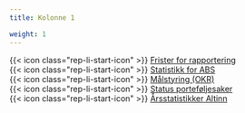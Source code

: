 ```yaml
---
title: Kolonne 1

weight: 1
---
```


{{< icon class="rep-li-start-icon" >}} [Frister for rapportering](https://digdir.sharepoint.com/:x:/r/sites/intranettfiler/Delte%20dokumenter/Styringskalender%20Digdir%202023.xlsx?)  
{{< icon class="rep-li-start-icon" >}} [Statistikk for ABS](https://digdir.sharepoint.com/sites/DigdirDGT/Delte%20dokumenter/Forms/AllItems.aspx?csf=1&web=1&e=UqS5VZ&cid=e76ecb9a%2D0ba9%2D4be0%2D9065%2Da1f068027f85&RootFolder=%2Fsites%2FDigdirDGT%2FDelte%20dokumenter%2FStatistikk%20fra%20ABS&FolderCTID=0x0120004EA8294F9ADB674FAAB36A65F01170FF)  
{{< icon class="rep-li-start-icon" >}} [Målstyring (OKR)](https://teams.microsoft.com/_?tenantId=008e560f-08af-4cec-a056-b35447503991#/l/entity/com.microsoft.teamspace.tab.planner/_djb2_msteams_prefix_3164482369?context=%7B%22subEntityId%22:null,%22channelId%22:%2219:f72da06969024a4590a632eb6172aa5d@thread.skype%22%7D&groupId=3909c1de-10a4-4fb8-a295-42adb91be175&tenantId=008e560f-08af-4cec-a056-b35447503991&allowXTenantAccess=false&deeplinkId=81eea84c-80f7-4940-8d2c-171ae4c75de4)  
{{< icon class="rep-li-start-icon" >}} [Status porteføljesaker](https://github.com/orgs/Altinn/projects/2/views/5)  
{{< icon class="rep-li-start-icon" >}} [Årsstatistikker Altinn](https://digdir.sharepoint.com/sites/DigdirDGT/Delte%20dokumenter/Forms/AllItems.aspx?csf=1&web=1&e=1Uu7hf&cid=bf7817a4%2Db4dd%2D42fc%2Dae61%2Dc2c35fd20dda&RootFolder=%2Fsites%2FDigdirDGT%2FDelte%20dokumenter%2F%C3%85rsstatistikk&FolderCTID=0x0120004EA8294F9ADB674FAAB36A65F01170FF)
